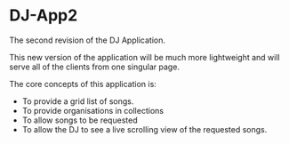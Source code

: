 # DJ-App2
The second revision of the DJ Application.

This new version of the application will be much more lightweight and will serve all of the clients from one singular page.

The core concepts of this application is:
* To provide a grid list of songs.
* To provide organisations in collections
* To allow songs to be requested
* To allow the DJ to see a live scrolling view of the requested songs.
